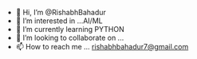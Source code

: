 - 👋 Hi, I’m @RishabhBahadur
- 👀 I’m interested in ...AI/ML
- 🌱 I’m currently learning PYTHON
- 💞️ I’m looking to collaborate on ...
- 📫 How to reach me ... rishabhbahadur7@gmail.com

<!---
RishabhBahadur/RishabhBahadur is a ✨ special ✨ repository because its `README.md` (this file) appears on your GitHub profile.
You can click the Preview link to take a look at your changes.
--->
